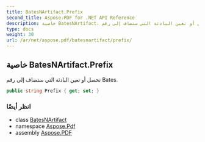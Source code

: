 ```yaml
---
title: BatesNArtifact.Prefix
second_title: Aspose.PDF for .NET API Reference
description: خاصية BatesNArtifact. تحصل أو تعين البادئة التي ستضاف إلى رقم Bates
type: docs
weight: 30
url: /ar/net/aspose.pdf/batesnartifact/prefix/
---
```

## خاصية BatesNArtifact.Prefix

تحصل أو تعين البادئة التي ستضاف إلى رقم Bates.

```csharp
public string Prefix { get; set; }
```

### انظر أيضًا

* class [BatesNArtifact](../)
* namespace [Aspose.Pdf](../../../aspose.pdf/)
* assembly [Aspose.PDF](../../../)